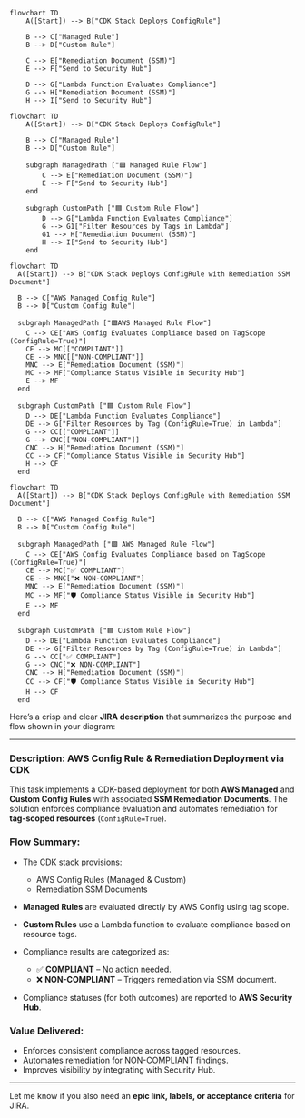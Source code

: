 ```mermaid
flowchart TD
    A([Start]) --> B["CDK Stack Deploys ConfigRule"]

    B --> C["Managed Rule"]
    B --> D["Custom Rule"]

    C --> E["Remediation Document (SSM)"]
    E --> F["Send to Security Hub"]

    D --> G["Lambda Function Evaluates Compliance"]
    G --> H["Remediation Document (SSM)"]
    H --> I["Send to Security Hub"]
```



```mermaid
flowchart TD
    A([Start]) --> B["CDK Stack Deploys ConfigRule"]

    B --> C["Managed Rule"]
    B --> D["Custom Rule"]

    subgraph ManagedPath ["🟩 Managed Rule Flow"]
        C --> E["Remediation Document (SSM)"]
        E --> F["Send to Security Hub"]
    end

    subgraph CustomPath ["🟦 Custom Rule Flow"]
        D --> G["Lambda Function Evaluates Compliance"]
        G --> G1["Filter Resources by Tags in Lambda"]
        G1 --> H["Remediation Document (SSM)"]
        H --> I["Send to Security Hub"]
    end
```
```mermaid
flowchart TD
  A([Start]) --> B["CDK Stack Deploys ConfigRule with Remediation SSM Document"]

  B --> C["AWS Managed Config Rule"]
  B --> D["Custom Config Rule"]

  subgraph ManagedPath ["🟩AWS Managed Rule Flow"]
    C --> CE["AWS Config Evaluates Compliance based on TagScope (ConfigRule=True)"]
    CE --> MC[["COMPLIANT"]]
    CE --> MNC[["NON-COMPLIANT"]]
    MNC --> E["Remediation Document (SSM)"]
    MC --> MF["Compliance Status Visible in Security Hub"]
    E --> MF
  end

  subgraph CustomPath ["🟦 Custom Rule Flow"]
    D --> DE["Lambda Function Evaluates Compliance"]
    DE --> G["Filter Resources by Tag (ConfigRule=True) in Lambda"]
    G --> CC[["COMPLIANT"]]
    G --> CNC[["NON-COMPLIANT"]]
    CNC --> H["Remediation Document (SSM)"]
    CC --> CF["Compliance Status Visible in Security Hub"]
    H --> CF
  end
```



```mermaid
flowchart TD
  A([Start]) --> B["CDK Stack Deploys ConfigRule with Remediation SSM Document"]

  B --> C["AWS Managed Config Rule"]
  B --> D["Custom Config Rule"]

  subgraph ManagedPath ["🟩 AWS Managed Rule Flow"]
    C --> CE["AWS Config Evaluates Compliance based on TagScope (ConfigRule=True)"]
    CE --> MC["✅ COMPLIANT"]
    CE --> MNC["❌ NON-COMPLIANT"]
    MNC --> E["Remediation Document (SSM)"]
    MC --> MF["🛡️ Compliance Status Visible in Security Hub"]
    E --> MF
  end

  subgraph CustomPath ["🟦 Custom Rule Flow"]
    D --> DE["Lambda Function Evaluates Compliance"]
    DE --> G["Filter Resources by Tag (ConfigRule=True) in Lambda"]
    G --> CC["✅ COMPLIANT"]
    G --> CNC["❌ NON-COMPLIANT"]
    CNC --> H["Remediation Document (SSM)"]
    CC --> CF["🛡️ Compliance Status Visible in Security Hub"]
    H --> CF
  end
```

Here’s a crisp and clear **JIRA description** that summarizes the purpose and flow shown in your diagram:

---

### **Description: AWS Config Rule & Remediation Deployment via CDK**

This task implements a CDK-based deployment for both **AWS Managed** and **Custom Config Rules** with associated **SSM Remediation Documents**. The solution enforces compliance evaluation and automates remediation for **tag-scoped resources** (`ConfigRule=True`).

### **Flow Summary**:

* The CDK stack provisions:

  * AWS Config Rules (Managed & Custom)
  * Remediation SSM Documents
* **Managed Rules** are evaluated directly by AWS Config using tag scope.
* **Custom Rules** use a Lambda function to evaluate compliance based on resource tags.
* Compliance results are categorized as:

  * ✅ **COMPLIANT** – No action needed.
  * ❌ **NON-COMPLIANT** – Triggers remediation via SSM document.
* Compliance statuses (for both outcomes) are reported to **AWS Security Hub**.

### **Value Delivered**:

* Enforces consistent compliance across tagged resources.
* Automates remediation for NON-COMPLIANT findings.
* Improves visibility by integrating with Security Hub.

---

Let me know if you also need an **epic link, labels, or acceptance criteria** for JIRA.
